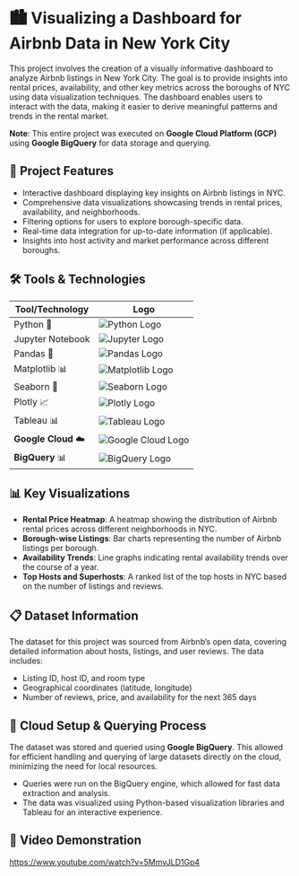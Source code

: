 # 🏙️ Visualizing a Dashboard for Airbnb Data in New York City

This project involves the creation of a visually informative dashboard to analyze Airbnb listings in New York City. The goal is to provide insights into rental prices, availability, and other key metrics across the boroughs of NYC using data visualization techniques. The dashboard enables users to interact with the data, making it easier to derive meaningful patterns and trends in the rental market.

**Note**: This entire project was executed on **Google Cloud Platform (GCP)** using **Google BigQuery** for data storage and querying.

## 🌟 Project Features
- Interactive dashboard displaying key insights on Airbnb listings in NYC.
- Comprehensive data visualizations showcasing trends in rental prices, availability, and neighborhoods.
- Filtering options for users to explore borough-specific data.
- Real-time data integration for up-to-date information (if applicable).
- Insights into host activity and market performance across different boroughs.

## 🛠️ Tools & Technologies
| Tool/Technology  | Logo  |
| ---------------- | ----- |
| Python 🐍        | ![Python Logo](https://img.shields.io/badge/-Python-blue?logo=python&logoColor=white) |
| Jupyter Notebook | ![Jupyter Logo](https://img.shields.io/badge/-Jupyter-orange?logo=jupyter&logoColor=white) |
| Pandas 🐼        | ![Pandas Logo](https://img.shields.io/badge/-Pandas-blue?logo=pandas&logoColor=white) |
| Matplotlib 📊    | ![Matplotlib Logo](https://img.shields.io/badge/-Matplotlib-blue?logo=matplotlib&logoColor=white) |
| Seaborn 🎨       | ![Seaborn Logo](https://img.shields.io/badge/-Seaborn-blue?logo=seaborn&logoColor=white) |
| Plotly 📈        | ![Plotly Logo](https://img.shields.io/badge/-Plotly-3D3D3D?logo=plotly&logoColor=white) |
| Tableau 📊       | ![Tableau Logo](https://img.shields.io/badge/-Tableau-E97627?logo=tableau&logoColor=white) |
| **Google Cloud** ☁️   | ![Google Cloud Logo](https://img.shields.io/badge/-Google_Cloud-blue?logo=google-cloud&logoColor=white) |
| **BigQuery** 📊   | ![BigQuery Logo](https://img.shields.io/badge/-BigQuery-4285F4?logo=google-cloud&logoColor=white) |

## 📊 Key Visualizations
- **Rental Price Heatmap**: A heatmap showing the distribution of Airbnb rental prices across different neighborhoods in NYC.
- **Borough-wise Listings**: Bar charts representing the number of Airbnb listings per borough.
- **Availability Trends**: Line graphs indicating rental availability trends over the course of a year.
- **Top Hosts and Superhosts**: A ranked list of the top hosts in NYC based on the number of listings and reviews.

## 📋 Dataset Information
The dataset for this project was sourced from Airbnb’s open data, covering detailed information about hosts, listings, and user reviews. The data includes:
- Listing ID, host ID, and room type
- Geographical coordinates (latitude, longitude)
- Number of reviews, price, and availability for the next 365 days

## 🚀 Cloud Setup & Querying Process
The dataset was stored and queried using **Google BigQuery**. This allowed for efficient handling and querying of large datasets directly on the cloud, minimizing the need for local resources.
- Queries were run on the BigQuery engine, which allowed for fast data extraction and analysis.
- The data was visualized using Python-based visualization libraries and Tableau for an interactive experience.

## 🚀 Video Demonstration
https://www.youtube.com/watch?v=5MmvJLD1Gp4
